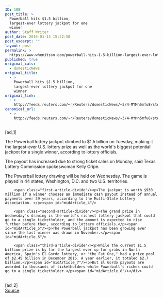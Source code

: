 ```yaml
---
ID: 108
post_title: >
  Powerball hits $1.5 billion,
  largest-ever lottery jackpot for one
  winner
author: Staff Writer
post_date: 2016-01-13 15:22:50
post_excerpt: ""
layout: post
permalink: >
  https://www.whenitson.com/powerball-hits-1-5-billion-largest-ever-lottery-jackpot-for-one-winner/
published: true
original_cats:
  - domesticNews
original_title:
  - >
    Powerball hits $1.5 billion,
    largest-ever lottery jackpot for one
    winner
original_link:
  - >
    http://feeds.reuters.com/~r/Reuters/domesticNews/~3/4-MYMh5mfu8/story01.htm
canonical_url:
  - >
    http://feeds.reuters.com/~r/Reuters/domesticNews/~3/4-MYMh5mfu8/story01.htm
---
```

 [ad_1]
<br><div id="articleText">
<span id="midArticle_start"/>

<span id="midArticle_0"/><span class="focusParagraph" readability="6"><p><span class="articleLocatio&lt;/span&gt;n">The Powerball lottery jackpot climbed to $1.5 billion on Tuesday, making it the largest-ever U.S. lottery prize as well as the world's biggest potential jackpot for a single winner, according to lottery officials.</span></p></span><span id="midArticle_1"/><p>The payout has increased due to strong ticket sales on Monday, said Texas Lottery Commission spokeswoman Kelly Cripe.</p><span id="midArticle_2"/><p>The Powerball lottery drawing will be held on Wednesday. The game is played in 44 states, Washington, D.C. and two U.S. territories.</p><span id="midArticle_3"/>
        
        <span class="first-article-divide"/><p>The jackpot is worth $930 million if a winner chooses an immediate cash payout instead of annual payments over 29 years, according to the Multi-State Lottery Association. </p><span id="midArticle_4"/>
        
        <span class="second-article-divide"/><p>The grand prize in Wednesday's drawing is the world's richest lottery jackpot that could go to a single ticketholder, and the amount is expected to rise further before then, according to lottery officials.</p><span id="midArticle_5"/><p>The Powerball jackpot has been growing ever since the last winner was drawn in November.</p><span id="midArticle_6"/>
        
        <span class="third-article-divide"/><p>While the current $1.5 billion prize is by far the largest ever up for grabs in North America, Spain's El Gordo lottery, or "the Fat One," had a prize pool of $2.45 billion in December 2015. A year earlier, it totaled $2.7 billion.</p><span id="midArticle_7"/><p>But El Gordo payouts are awarded to thousands of ticketholders while Powerball's riches could go to a single ticketholder.</p><span id="midArticle_8"/></div>
<br>[ad_2]
<br><a href="http://feeds.reuters.com/~r/Reuters/domesticNews/~3/4-MYMh5mfu8/story01.htm">Source </a>